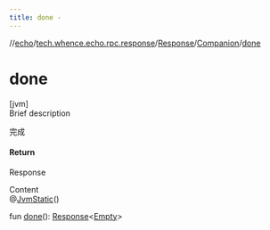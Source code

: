 ```yaml
---
title: done -
---
```

//[echo](../../../index.md)/[tech.whence.echo.rpc.response](../../index.md)/[Response](../index.md)/[Companion](index.md)/[done](done.md)



# done  
[jvm]  
Brief description  


完成



#### Return  


Response<Empty>

  
Content  
@[JvmStatic](https://kotlinlang.org/api/latest/jvm/stdlib/kotlin.jvm/-jvm-static/index.html)()  
  
fun [done](done.md)(): [Response](../index.md)<[Empty](../../../tech.whence.echo.rpc.payload/-empty/index.md)>  




